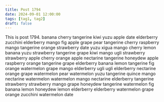```yaml
---
title: Post 1794
date: 2024-09-01 12:00:00
tags: [tag1, tag2]
draft: false
---
```

This is post 1794.
banana
cherry
tangerine
kiwi
yuzu
apple
date
elderberry
zucchini
elderberry
mango
fig
apple
grape
pear
tangerine
cherry
raspberry
mango
tangerine
orange
strawberry
date
yuzu
xigua
mango
cherry
lemon
banana
yuzu
strawberry
tangerine
grape
kiwi
mango
ugli
strawberry
strawberry
apple
cherry
orange
apple
nectarine
tangerine
honeydew
apple
raspberry
orange
tangerine
grape
elderberry
banana
lemon
tangerine
fig
orange
watermelon
grape
mango
elderberry
ugli
ugli
elderberry
nectarine
orange
grape
watermelon
pear
watermelon
yuzu
tangerine
quince
mango
nectarine
watermelon
watermelon
mango
nectarine
elderberry
tangerine
strawberry
strawberry
mango
grape
honeydew
tangerine
watermelon
fig
banana
lemon
honeydew
lemon
elderberry
elderberry
watermelon
grape
orange
zucchini
watermelon
date

